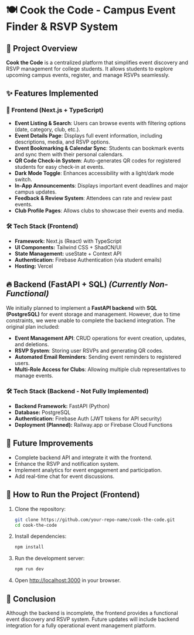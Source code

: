 # 🍽️ Cook the Code - Campus Event Finder & RSVP System

## 📌 Project Overview
**Cook the Code** is a centralized platform that simplifies event discovery and RSVP management for college students. It allows students to explore upcoming campus events, register, and manage RSVPs seamlessly.

## ✨ Features Implemented
### 🎨 Frontend (Next.js + TypeScript)
- **Event Listing & Search**: Users can browse events with filtering options (date, category, club, etc.).
- **Event Details Page**: Displays full event information, including descriptions, media, and RSVP options.
- **Event Bookmarking & Calendar Sync**: Students can bookmark events and sync them with their personal calendars.
- **QR Code Check-in System**: Auto-generates QR codes for registered students for easy check-in at events.
- **Dark Mode Toggle**: Enhances accessibility with a light/dark mode switch.
- **In-App Announcements**: Displays important event deadlines and major campus updates.
- **Feedback & Review System**: Attendees can rate and review past events.
- **Club Profile Pages**: Allows clubs to showcase their events and media.

### 🛠️ Tech Stack (Frontend)
- **Framework:** Next.js (React) with TypeScript
- **UI Components:** Tailwind CSS + ShadCN/UI
- **State Management:** useState + Context API
- **Authentication:** Firebase Authentication (via student emails)
- **Hosting:** Vercel

## 🔥 Backend (FastAPI + SQL) *(Currently Non-Functional)*
We initially planned to implement a **FastAPI backend** with **SQL (PostgreSQL)** for event storage and management. However, due to time constraints, we were unable to complete the backend integration. The original plan included:
- **Event Management API**: CRUD operations for event creation, updates, and deletions.
- **RSVP System**: Storing user RSVPs and generating QR codes.
- **Automated Email Reminders**: Sending event reminders to registered users.
- **Multi-Role Access for Clubs**: Allowing multiple club representatives to manage events.

### 🛠️ Tech Stack (Backend - Not Fully Implemented)
- **Backend Framework:** FastAPI (Python)
- **Database:** PostgreSQL
- **Authentication:** Firebase Auth (JWT tokens for API security)
- **Deployment (Planned):** Railway.app or Firebase Cloud Functions

## 🚀 Future Improvements
- Complete backend API and integrate it with the frontend.
- Enhance the RSVP and notification system.
- Implement analytics for event engagement and participation.
- Add real-time chat for event discussions.

## 📜 How to Run the Project (Frontend)
1. Clone the repository:
   ```sh
   git clone https://github.com/your-repo-name/cook-the-code.git
   cd cook-the-code
   ```
2. Install dependencies:
   ```sh
   npm install
   ```
3. Run the development server:
   ```sh
   npm run dev
   ```
4. Open [http://localhost:3000](http://localhost:3000) in your browser.

## 📌 Conclusion
Although the backend is incomplete, the frontend provides a functional event discovery and RSVP system. Future updates will include backend integration for a fully operational event management platform.
